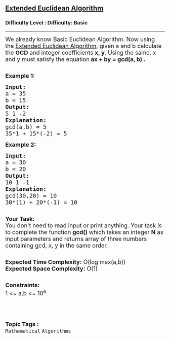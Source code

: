 <h2><a href="https://www.geeksforgeeks.org/problems/extended-euclidean-algorithm3848/1?itm_source=geeksforgeeks&itm_medium=article&itm_campaign=practice_card">Extended Euclidean Algorithm</a></h2><h3>Difficulty Level : Difficulty: Basic</h3><hr><div class="problems_problem_content__Xm_eO"><p><span style="font-size:18px">We already know Basic Euclidean Algorithm. Now using the&nbsp;<a href="https://www.geeksforgeeks.org/euclidean-algorithms-basic-and-extended/">Extended Euclidean Algorithm</a>, given a&nbsp;and b calculate the <strong>GCD</strong> and integer coefficients <strong>x, y.</strong>&nbsp;Using the same. x and y must satisfy the equation<strong> </strong></span><strong><span style="font-size:18px">ax + by = gcd(a, b) .</span></strong><br>
&nbsp;</p>

<p><span style="font-size:18px"><strong>Example 1:</strong></span></p>

<pre><span style="font-size:18px"><strong>Input:</strong>
a = 35
b = 15
<strong>Output:</strong>
5 1 -2</span><span style="font-size:18px">
<strong>Explanation:</strong>
gcd(a,b) = 5
35*1 + 15*(-2) = 5</span>
</pre>

<p><span style="font-size:18px"><strong>Example 2:</strong></span></p>

<pre><span style="font-size:18px"><strong>Input:</strong>
a = 30
b = 20
<strong>Output:</strong>
10 1 -1
<strong>Explanation:</strong>
gcd(30,20) = 10
</span><span style="font-size:18px">30*(1) + 20*(-1) = 10</span>
</pre>

<p><br>
<span style="font-size:18px"><strong>Your Task:</strong><br>
You don't need to read input or print anything. Your task is to complete the function <strong>gcd()</strong>&nbsp;which takes&nbsp;an integer <strong>N</strong>&nbsp;as input parameters&nbsp;and returns array of three numbers containing gcd, x, y in the same order.</span><br>
&nbsp;</p>

<p><span style="font-size:18px"><strong>Expected Time Complexity:</strong> O(log max(a,b))<br>
<strong>Expected Space Complexity:</strong> O(1)</span><br>
&nbsp;</p>

<p><span style="font-size:18px"><strong>Constraints:</strong><br>
1 &lt;= a,b &lt;= 10<sup>6</sup></span></p>

<p>&nbsp;</p>
</div><br><p><span style=font-size:18px><strong>Topic Tags : </strong><br><code>Mathematical</code>&nbsp;<code>Algorithms</code>&nbsp;